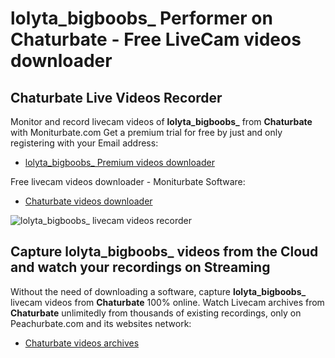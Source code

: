 # lolyta_bigboobs_ Performer on Chaturbate - Free LiveCam videos downloader

## Chaturbate Live Videos Recorder

Monitor and record livecam videos of **lolyta_bigboobs_** from **Chaturbate** with Moniturbate.com
Get a premium trial for free by just and only registering with your Email address:
* [lolyta_bigboobs_ Premium videos downloader](https://moniturbate.com/request-demo-licence-key.html)

Free livecam videos downloader - Moniturbate Software:
* [Chaturbate videos downloader](https://moniturbate.com/moniturbate-download-software.html)

![lolyta_bigboobs_ livecam videos recorder](https://peachurnet.com/templates/moniturbate-software.png)


## Capture lolyta_bigboobs_ videos from the Cloud and watch your recordings on Streaming

Without the need of downloading a software, capture **lolyta_bigboobs_** livecam videos from **Chaturbate** 100% online.
Watch Livecam archives from **Chaturbate** unlimitedly from thousands of existing recordings, only on Peachurbate.com and its websites network:
* [Chaturbate videos archives](https://peachurnet.com/)
